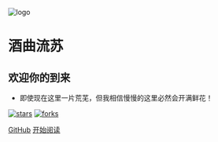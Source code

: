![logo](_media/logo.png)

# 酒曲流苏

## 欢迎你的到来

- 即使现在这里一片荒芜，但我相信慢慢的这里必然会开满鲜花！


[![stars](https://badgen.net/github/stars/fuzhengwei/fuzhengwei.github.io?icon=github&color=4ab8a1)](https://github.com/fuzhengwei/fuzhengwei.github.io) [![forks](https://badgen.net/github/forks/fuzhengwei/fuzhengwei.github.io?icon=github&color=4ab8a1)](https://github.com/fuzhengwei/fuzhengwei.github.io) 

[GitHub](<https://github.com/yp2020/yp2020.github.io>)
[开始阅读](README.md)
